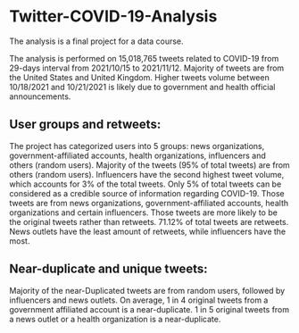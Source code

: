 # Twitter-COVID-19-Analysis

The analysis is a final project for a data course.

The analysis is performed on 15,018,765 tweets related to COVID-19 from 29-days interval from 2021/10/15 to 2021/11/12. 
Majority of tweets are from the United States and United Kingdom. 
Higher tweets volume between 10/18/2021 and 10/21/2021 is likely due to government and health official announcements.

## User groups and retweets:
The project has categorized users into 5 groups: news organizations, government-affiliated accounts, health organizations, influencers and others (random users). 
Majority of the tweets (95% of total tweets) are from others (random users). Influencers have the second highest tweet volume, which accounts for 3% of the total tweets. 
Only 5% of total tweets can be considered as a credible source of information regarding COVID-19. Those tweets are from news organizations, government-affiliated accounts, health organizations and certain influencers. Those tweets are more likely to be the original tweets rather than retweets.
71.12% of total tweets are retweets. News outlets have the least amount of retweets, while influencers have the most.
## Near-duplicate and unique tweets:
Majority of the near-Duplicated tweets are from random users, followed by influencers and news outlets. 
On average, 1 in 4 original tweets from a government affiliated account is a near-duplicate.
1 in 5 original tweets from a news outlet or a health organization is a near-duplicate.
